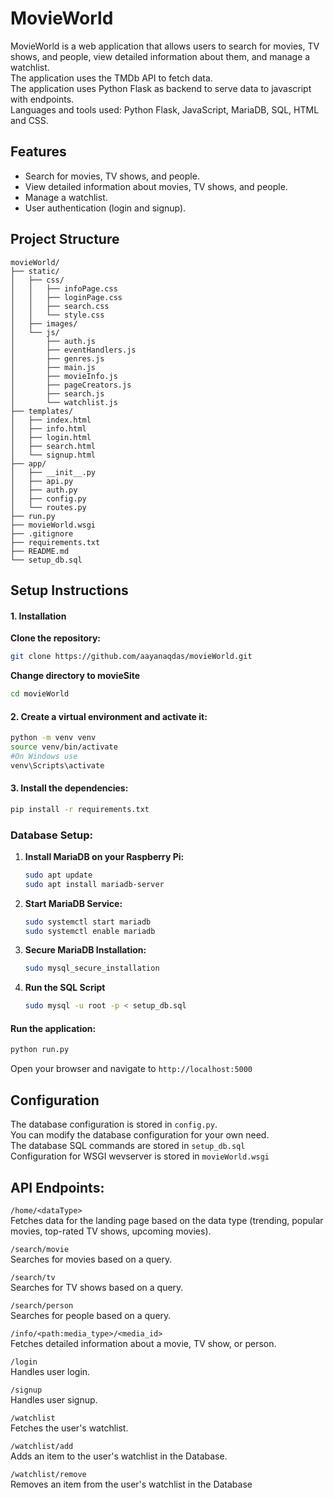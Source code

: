# MovieWorld

MovieWorld is a web application that allows users to search for movies, TV shows, and people, view detailed information about them, and manage a watchlist.  
The application uses the TMDb API to fetch data.  
The application uses Python Flask as backend to serve data to javascript with endpoints.  
Languages and tools used: Python Flask, JavaScript, MariaDB, SQL, HTML and CSS.

## Features

- Search for movies, TV shows, and people.
- View detailed information about movies, TV shows, and people.
- Manage a watchlist.
- User authentication (login and signup).

## Project Structure

```
movieWorld/
├── static/
│   ├── css/
│   │   ├── infoPage.css
│   │   ├── loginPage.css
│   │   ├── search.css
│   │   └── style.css
│   ├── images/
│   └── js/
│       ├── auth.js
│       ├── eventHandlers.js
│       ├── genres.js
│       ├── main.js
│       ├── movieInfo.js
│       ├── pageCreators.js
│       ├── search.js
│       └── watchlist.js
├── templates/
│   ├── index.html
│   ├── info.html
│   ├── login.html
│   ├── search.html
│   └── signup.html
├── app/
│   ├── __init__.py
│   ├── api.py
│   ├── auth.py
│   ├── config.py
│   └── routes.py
├── run.py
├── movieWorld.wsgi 
├── .gitignore 
├── requirements.txt 
├── README.md 
└── setup_db.sql
```


## Setup Instructions

#### 1. Installation

**Clone the repository:**
```sh
git clone https://github.com/aayanaqdas/movieWorld.git
```
**Change directory to movieSite**  
```sh
cd movieWorld
```
#### 2. Create a virtual environment and activate it:
```sh
python -m venv venv
source venv/bin/activate 
#On Windows use 
venv\Scripts\activate
```
#### 3. Install the dependencies:

```sh
pip install -r requirements.txt
```

### Database Setup:

1. **Install MariaDB on your Raspberry Pi:**
   ```sh
   sudo apt update
   sudo apt install mariadb-server
2. **Start MariaDB Service:**
    ```sh
    sudo systemctl start mariadb
    sudo systemctl enable mariadb
3. **Secure MariaDB Installation:**
    ```sh
    sudo mysql_secure_installation
4. **Run the SQL Script**
    ```sh
    sudo mysql -u root -p < setup_db.sql

#### Run the application:
```sh
python run.py
```
Open your browser and navigate to `http://localhost:5000`

## Configuration

The database configuration is stored in `config.py`.  
You can modify the database configuration for your own need.  
The database SQL commands are stored in `setup_db.sql`  
Configuration for WSGI wevserver is stored in `movieWorld.wsgi`

## API Endpoints:

`/home/<dataType>`  
Fetches data for the landing page based on the data type (trending, popular movies, top-rated TV shows, upcoming movies).

`/search/movie`  
Searches for movies based on a query.

`/search/tv`  
Searches for TV shows based on a query.

`/search/person`  
Searches for people based on a query.

`/info/<path:media_type>/<media_id>`  
Fetches detailed information about a movie, TV show, or person.

`/login`  
Handles user login.

`/signup`  
Handles user signup.

`/watchlist`  
Fetches the user's watchlist.

`/watchlist/add`  
Adds an item to the user's watchlist in the Database.

`/watchlist/remove`  
Removes an item from the user's watchlist in the Database

